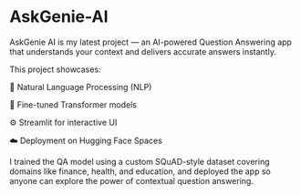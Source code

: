 # AskGenie-AI
AskGenie AI is my latest project — an AI-powered Question Answering app that understands your context and delivers accurate answers instantly.

This project showcases:

💬 Natural Language Processing (NLP)

🧠 Fine-tuned Transformer models

⚙️ Streamlit for interactive UI

☁️ Deployment on Hugging Face Spaces

I trained the QA model using a custom SQuAD-style dataset covering domains like finance, health, and education, and deployed the app so anyone can explore the power of contextual question answering.
